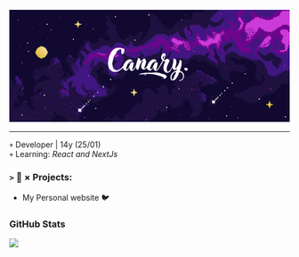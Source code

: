 <p align="center">
    <img src="/Canary..png">
</p>
<hr />

<p>
	<code>+</code> Developer | 14y (25/01)
	<br />
	<code>+</code> Learning: <i>React and NextJs</i>
</p>

### `>` 🚀 × Projects:
+ My Personal website 🐦

<h3>GitHub Stats</h3>
<img src="https://github-readme-stats.vercel.app/api?username=Canary2000&show_icons=true&count_private=false&theme=tokyonight&border_radius=7">
